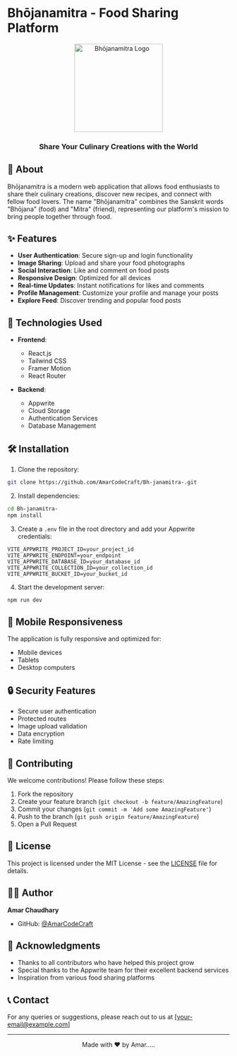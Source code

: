 # Bhōjanamitra - Food Sharing Platform

<div align="center">
  <img src="src/assets/images/logo.png" alt="Bhōjanamitra Logo" width="200"/>
  <h3>Share Your Culinary Creations with the World</h3>
</div>

## 🍳 About

Bhōjanamitra is a modern web application that allows food enthusiasts to share their culinary creations, discover new recipes, and connect with fellow food lovers. The name "Bhōjanamitra" combines the Sanskrit words "Bhōjana" (food) and "Mitra" (friend), representing our platform's mission to bring people together through food.

## ✨ Features

- **User Authentication**: Secure sign-up and login functionality
- **Image Sharing**: Upload and share your food photographs
- **Social Interaction**: Like and comment on food posts
- **Responsive Design**: Optimized for all devices
- **Real-time Updates**: Instant notifications for likes and comments
- **Profile Management**: Customize your profile and manage your posts
- **Explore Feed**: Discover trending and popular food posts

## 🚀 Technologies Used

- **Frontend**:
  - React.js
  - Tailwind CSS
  - Framer Motion
  - React Router

- **Backend**:
  - Appwrite
  - Cloud Storage
  - Authentication Services
  - Database Management

## 🛠️ Installation

1. Clone the repository:
```bash
git clone https://github.com/AmarCodeCraft/Bh-janamitra-.git
```

2. Install dependencies:
```bash
cd Bh-janamitra-
npm install
```

3. Create a `.env` file in the root directory and add your Appwrite credentials:
```env
VITE_APPWRITE_PROJECT_ID=your_project_id
VITE_APPWRITE_ENDPOINT=your_endpoint
VITE_APPWRITE_DATABASE_ID=your_database_id
VITE_APPWRITE_COLLECTION_ID=your_collection_id
VITE_APPWRITE_BUCKET_ID=your_bucket_id
```

4. Start the development server:
```bash
npm run dev
```

## 📱 Mobile Responsiveness

The application is fully responsive and optimized for:
- Mobile devices
- Tablets
- Desktop computers

## 🔒 Security Features

- Secure user authentication
- Protected routes
- Image upload validation
- Data encryption
- Rate limiting

## 🤝 Contributing

We welcome contributions! Please follow these steps:

1. Fork the repository
2. Create your feature branch (`git checkout -b feature/AmazingFeature`)
3. Commit your changes (`git commit -m 'Add some AmazingFeature'`)
4. Push to the branch (`git push origin feature/AmazingFeature`)
5. Open a Pull Request

## 📝 License

This project is licensed under the MIT License - see the [LICENSE](LICENSE) file for details.

## 👨‍💻 Author

**Amar Chaudhary**
- GitHub: [@AmarCodeCraft](https://github.com/AmarCodeCraft)

## 🙏 Acknowledgments

- Thanks to all contributors who have helped this project grow
- Special thanks to the Appwrite team for their excellent backend services
- Inspiration from various food sharing platforms

## 📞 Contact

For any queries or suggestions, please reach out to us at [your-email@example.com]

---

<div align="center">
  Made with ❤️ by Amar.....
</div>

